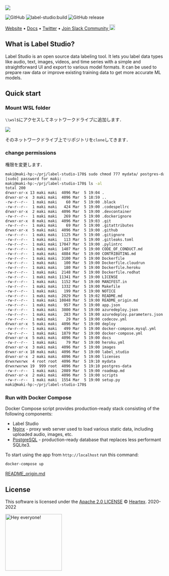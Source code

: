 <img src="https://user-images.githubusercontent.com/12534576/192582340-4c9e4401-1fe6-4dbb-95bb-fdbba5493f61.png"/>

![GitHub](https://img.shields.io/github/license/heartexlabs/label-studio?logo=heartex) ![label-studio:build](https://github.com/heartexlabs/label-studio/workflows/label-studio:build/badge.svg) ![GitHub release](https://img.shields.io/github/v/release/heartexlabs/label-studio?include_prereleases)

[Website](https://labelstud.io/) • [Docs](https://labelstud.io/guide/) • [Twitter](https://twitter.com/labelstudiohq) • [Join Slack Community <img src="https://app.heartex.ai/docs/images/slack-mini.png" width="18px"/>](https://slack.labelstudio.heartex.com/?source=github-1)


## What is Label Studio?

<!-- <a href="https://labelstud.io/blog/release-130.html"><img src="https://github.com/heartexlabs/label-studio/raw/master/docs/themes/htx/source/images/release-130/LS-Hits-v1.3.png" align="right" /></a> -->

Label Studio is an open source data labeling tool. It lets you label data types like audio, text, images, videos, and time series with a simple and straightforward UI and export to various model formats. It can be used to prepare raw data or improve existing training data to get more accurate ML models.

## Quick start

### Mount WSL folder

`\\wsl$`にアクセスしてネットワークドライブに追加します．

![](https://i.imgur.com/5U89qau.png)

そのネットワークドライブ上でリポジトリを`clone`してきます．

### change permissions

権限を変更します．

```bash
maki@maki-hp:~/prj/label-studio-170$ sudo chmod 777 mydata/ postgres-data/
[sudo] password for maki: 
maki@maki-hp:~/prj/label-studio-170$ ls -al
total 200
drwxr-xr-x 13 maki maki  4096 Mar  5 19:04 .
drwxr-xr-x  3 maki maki  4096 Mar  5 18:59 ..
-rw-r--r--  1 maki maki    60 Mar  5 19:00 .black
-rw-r--r--  1 maki maki   424 Mar  5 19:00 .codespellrc
drwxr-xr-x  2 maki maki  4096 Mar  5 19:00 .devcontainer
-rw-r--r--  1 maki maki   269 Mar  5 19:00 .dockerignore
drwxr-xr-x  8 maki maki  4096 Mar  5 19:03 .git
-rw-r--r--  1 maki maki    69 Mar  5 19:00 .gitattributes
drwxr-xr-x  5 maki maki  4096 Mar  5 19:00 .github
-rw-r--r--  1 maki maki  1125 Mar  5 19:00 .gitignore
-rw-r--r--  1 maki maki   113 Mar  5 19:00 .gitleaks.toml
-rw-r--r--  1 maki maki 17047 Mar  5 19:00 .pylintrc
-rw-r--r--  1 maki maki  1407 Mar  5 19:00 CODE_OF_CONDUCT.md
-rw-r--r--  1 maki maki  4884 Mar  5 19:00 CONTRIBUTING.md
-rw-r--r--  1 maki maki  3100 Mar  5 19:00 Dockerfile
-rw-r--r--  1 maki maki   100 Mar  5 19:00 Dockerfile.cloudrun
-rw-r--r--  1 maki maki   180 Mar  5 19:00 Dockerfile.heroku
-rw-r--r--  1 maki maki  2148 Mar  5 19:00 Dockerfile.redhat
-rw-r--r--  1 maki maki 11341 Mar  5 19:00 LICENSE
-rw-r--r--  1 maki maki  1152 Mar  5 19:00 MANIFEST.in
-rw-r--r--  1 maki maki  1332 Mar  5 19:00 Makefile
-rw-r--r--  1 maki maki   199 Mar  5 19:00 NOTICE
-rw-r--r--  1 maki maki  2029 Mar  5 19:02 README.md
-rw-r--r--  1 maki maki 10848 Mar  5 19:00 README_origin.md
-rw-r--r--  1 maki maki   957 Mar  5 19:00 app.json
-rw-r--r--  1 maki maki  3800 Mar  5 19:00 azuredeploy.json
-rw-r--r--  1 maki maki   283 Mar  5 19:00 azuredeploy.parameters.json
-rw-r--r--  1 maki maki    29 Mar  5 19:00 codecov.yml
drwxr-xr-x  5 maki maki  4096 Mar  5 19:00 deploy
-rw-r--r--  1 maki maki   499 Mar  5 19:00 docker-compose.mysql.yml
-rw-r--r--  1 maki maki  1879 Mar  5 19:00 docker-compose.yml
drwxr-xr-x  5 maki maki  4096 Mar  5 19:00 docs
-rw-r--r--  1 maki maki    79 Mar  5 19:00 heroku.yml
drwxr-xr-x  3 maki maki  4096 Mar  5 19:00 images
drwxr-xr-x 18 maki maki  4096 Mar  5 19:00 label_studio
drwxr-xr-x  2 maki maki  4096 Mar  5 19:00 licenses
drwxrwxrwx  4 root root  4096 Mar  5 19:10 mydata
drwxrwxrwx 19  999 root  4096 Mar  5 19:10 postgres-data
-rw-r--r--  1 maki maki  2089 Mar  5 19:00 roadmap.md
drwxr-xr-x  2 maki maki  4096 Mar  5 19:00 scripts
-rw-r--r--  1 maki maki  1554 Mar  5 19:00 setup.py
maki@maki-hp:~/prj/label-studio-170$
```


### Run with Docker Compose
Docker Compose script provides production-ready stack consisting of the following components:

- Label Studio
- [Nginx](https://www.nginx.com/) - proxy web server used to load various static data, including uploaded audio, images, etc.
- [PostgreSQL](https://www.postgresql.org/) - production-ready database that replaces less performant SQLite3.

To start using the app from `http://localhost` run this command:
```bash
docker-compose up
```

[README_origin.md](README_origin.md)


## License

This software is licensed under the [Apache 2.0 LICENSE](/LICENSE) © [Heartex](https://www.heartex.com/). 2020-2022

<img src="https://user-images.githubusercontent.com/12534576/192582529-cf628f58-abc5-479b-a0d4-8a3542a4b35e.png" title="Hey everyone!" width="180" />
